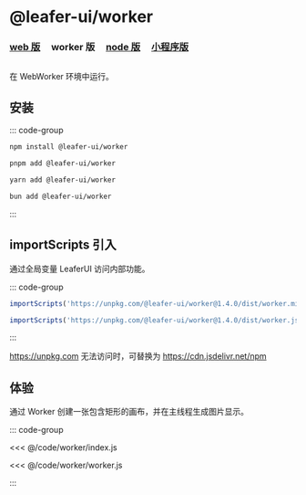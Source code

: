 # @leafer-ui/worker

### [web 版](/guide/install/ui/start) &nbsp; &nbsp; worker 版 &nbsp; &nbsp; [node 版](/guide/install/ui/node/start) &nbsp; &nbsp; [小程序版](/guide/install/ui/miniapp/start)

##

在 WebWorker 环境中运行。

<!-- 如果你需要编辑图形，推荐更省心的 [leafer-editor](/guide/install/editor/worker/start.md)，已集成了图形编辑器相关插件。 -->

## 安装

::: code-group

```sh [npm]
npm install @leafer-ui/worker
```

```sh [pnpm]
pnpm add @leafer-ui/worker
```

```sh [yarn]
yarn add @leafer-ui/worker
```

```sh [bun]
bun add @leafer-ui/worker
```

:::

## importScripts 引入

通过全局变量 LeaferUI 访问内部功能。

::: code-group

```js [worker.min.js]
importScripts('https://unpkg.com/@leafer-ui/worker@1.4.0/dist/worker.min.js')
```

```js [worker.js]
importScripts('https://unpkg.com/@leafer-ui/worker@1.4.0/dist/worker.js')
```

:::

https://unpkg.com 无法访问时，可替换为 https://cdn.jsdelivr.net/npm

## 体验

通过 Worker 创建一张包含矩形的画布，并在主线程生成图片显示。

::: code-group

<<< @/code/worker/index.js

<<< @/code/worker/worker.js

:::
